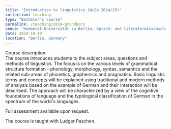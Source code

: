 ```yaml
---
title: "Introduction to linguistics (WiSe 2024/25)"
collection: teaching
type: "Bachelor's course"
permalink: /teaching/2024-grundkurs
venue: "Humboldt-Universität zu Berlin, Sprach- und literaturwissenschaftliche Fakultät"
date: 2024-10-10
location: "Berlin, Germany"
---
```


Course description:<br>
The course introduces students to the subject areas, questions and methods of linguistics. The focus is on the various levels of grammatical structure formation - phonology, morphology, syntax, semantics and the related sub-areas of phonetics, graphemics and pragmatics. Basic linguistic terms and concepts will be explained using traditional and modern methods of analysis based on the example of German and their interaction will be described. The approach will be characterized by a view of the cognitive foundations of language and the typological classification of German in the spectrum of the world's languages.

Full assessment available upon request.

The course is taught with Ludger Paschen.
